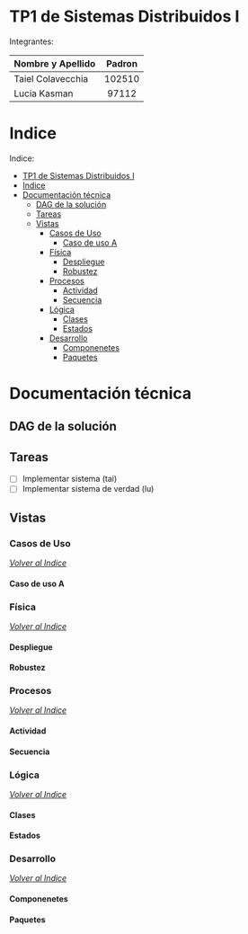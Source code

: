 # TP1 de Sistemas Distribuidos I

Integrantes:

| Nombre y Apellido | Padron |
|:-----|:---:|
| Taiel Colavecchia | 102510 |
| Lucia Kasman | 97112 |

# Indice

Indice:
- [TP1 de Sistemas Distribuidos I](#tp1-de-sistemas-distribuidos-i)
- [Indice](#indice)
- [Documentación técnica](#documentación-técnica)
  - [DAG de la solución](#dag-de-la-solución)
  - [Tareas](#tareas)
  - [Vistas](#vistas)
    - [Casos de Uso](#casos-de-uso)
      - [Caso de uso A](#caso-de-uso-a)
    - [Física](#física)
      - [Despliegue](#despliegue)
      - [Robustez](#robustez)
    - [Procesos](#procesos)
      - [Actividad](#actividad)
      - [Secuencia](#secuencia)
    - [Lógica](#lógica)
      - [Clases](#clases)
      - [Estados](#estados)
    - [Desarrollo](#desarrollo)
      - [Componenetes](#componenetes)
      - [Paquetes](#paquetes)

# Documentación técnica

## DAG de la solución

[](docs/diagramas/dag.svg)

## Tareas

- [ ] Implementar sistema (tai)
- [ ] Implementar sistema de verdad (lu)

## Vistas

### Casos de Uso

_[Volver al Indice](#indice)_

[](docs/diagramas/casos_de_uso.svg)

#### Caso de uso A

### Física

_[Volver al Indice](#indice)_

#### Despliegue

[](docs/diagramas/despliegue.svg)

#### Robustez

[](docs/diagramas/robustez.svg)

### Procesos

_[Volver al Indice](#indice)_

#### Actividad

[](docs/diagramas/actividad.svg)

#### Secuencia

[](docs/diagramas/secuencia.svg)

### Lógica

_[Volver al Indice](#indice)_

#### Clases

[](docs/diagramas/clases.svg)

#### Estados

[](docs/diagramas/estados.svg)

### Desarrollo

_[Volver al Indice](#indice)_

#### Componenetes

[](docs/diagramas/componentes.svg)

#### Paquetes

[](docs/diagramas/paquetes.svg)

